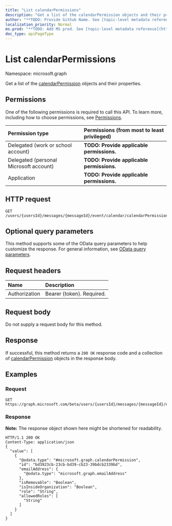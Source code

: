 ```yaml
---
title: "List calendarPermissions"
description: "Get a list of the calendarPermission objects and their properties."
author: "**TODO: Provide Github Name. See [topic-level metadata reference](https://msgo.azurewebsites.net/add/document/guidelines/metadata.html#topic-level-metadata)**"
localization_priority: Normal
ms.prod: "**TODO: Add MS prod. See [topic-level metadata reference](https://msgo.azurewebsites.net/add/document/guidelines/metadata.html#topic-level-metadata)**"
doc_type: apiPageType
---
```


# List calendarPermissions
Namespace: microsoft.graph

Get a list of the [calendarPermission](../resources/calendarpermission.md) objects and their properties.

## Permissions
One of the following permissions is required to call this API. To learn more, including how to choose permissions, see [Permissions](/concepts/permissions-reference.md).

|Permission type|Permissions (from most to least privileged)|
|:---|:---|
|Delegated (work or school account)|**TODO: Provide applicable permissions.**|
|Delegated (personal Microsoft account)|**TODO: Provide applicable permissions.**|
|Application|**TODO: Provide applicable permissions.**|

## HTTP request

<!-- {
  "blockType": "ignored"
}
-->
``` http
GET /users/{usersId}/messages/{messageId}/event/calendar/calendarPermissions
```

## Optional query parameters
This method supports some of the OData query parameters to help customize the response. For general information, see [OData query parameters](/graph/query-parameters).

## Request headers
|Name|Description|
|:---|:---|
|Authorization|Bearer {token}. Required.|

## Request body
Do not supply a request body for this method.

## Response

If successful, this method returns a `200 OK` response code and a collection of [calendarPermission](../resources/calendarpermission.md) objects in the response body.

## Examples

### Request
<!-- {
  "blockType": "request",
  "name": "get_calendarpermission"
}
-->
``` http
GET https://graph.microsoft.com/beta/users/{usersId}/messages/{messageId}/event/calendar/calendarPermissions
```


### Response
**Note:** The response object shown here might be shortened for readability.
<!-- {
  "blockType": "response",
  "truncated": true,
  "@odata.type": "collection(microsoft.graph.calendarpermission)"
}
-->
``` http
HTTP/1.1 200 OK
Content-Type: application/json
{
  "value": [
    {
      "@odata.type": "#microsoft.graph.calendarPermission",
      "id": "bd3923cb-23cb-bd39-cb23-39bdcb2339bd",
      "emailAddress": {
        "@odata.type": "microsoft.graph.emailAddress"
      },
      "isRemovable": "Boolean",
      "isInsideOrganization": "Boolean",
      "role": "String",
      "allowedRoles": [
        "String"
      ]
    }
  ]
}
```

